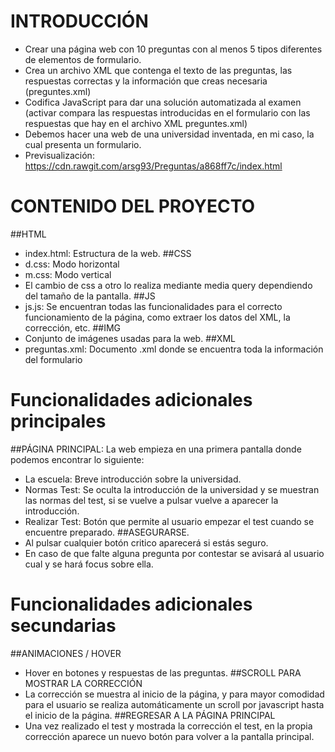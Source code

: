 # INTRODUCCIÓN
* 	Crear una página web con 10 preguntas con al menos 5 tipos diferentes de elementos de formulario.
* 	Crea un archivo XML que contenga el texto de las preguntas, las respuestas correctas y la información que creas necesaria (preguntes.xml)
* 	Codifica JavaScript para dar una solución automatizada al examen (activar compara las respuestas introducidas en el formulario con las respuestas que hay en el archivo XML preguntes.xml)
* 	Debemos hacer una web de una universidad inventada, en mi caso, la cual presenta un formulario.
* Previsualización: https://cdn.rawgit.com/arsg93/Preguntas/a868ff7c/index.html

# CONTENIDO DEL PROYECTO
##HTML
* 	index.html: Estructura de la web.
##CSS
* 	d.css: Modo horizontal
* 	m.css: Modo vertical
* 	El cambio de css a otro lo realiza mediante media query dependiendo del tamaño de la pantalla.
##JS
* 	js.js: Se encuentran todas las funcionalidades para el correcto funcionamiento de la página, como extraer los datos del XML, la corrección, etc.
##IMG
* 	Conjunto de imágenes usadas para la web.
##XML
* 	preguntas.xml: Documento .xml donde se encuentra toda la información del formulario

# Funcionalidades adicionales principales
##PÁGINA PRINCIPAL: La web empieza en una primera pantalla donde podemos encontrar lo siguiente:
*  	La escuela: Breve introducción sobre la universidad.
* 	Normas Test: Se oculta la introducción de la universidad y se muestran las normas del test, si se vuelve a pulsar vuelve a aparecer la introducción.
*	Realizar Test: Botón que permite al usuario empezar el test cuando se encuentre preparado.
##ASEGURARSE.
*	Al pulsar cualquier botón critico aparecerá si estás seguro.
*	En caso de que falte alguna pregunta por contestar se avisará al usuario cual y se hará focus sobre ella.

# Funcionalidades adicionales secundarias
##ANIMACIONES / HOVER
*	Hover en botones y respuestas de las preguntas.
##SCROLL PARA MOSTRAR LA CORRECCIÓN
*	La corrección se muestra al inicio de la página, y para mayor comodidad para el usuario se realiza automáticamente un scroll por javascript hasta el inicio de la página.
##REGRESAR A LA PÁGINA PRINCIPAL
*	Una vez realizado el test y mostrada la corrección el test, en la propia corrección aparece un nuevo botón para volver a la pantalla principal.
